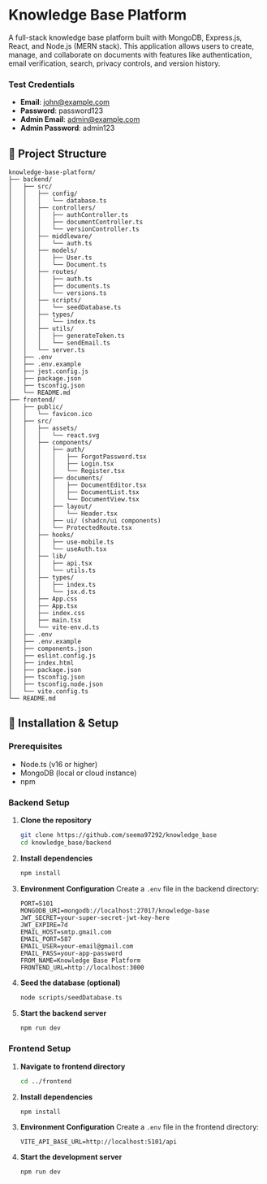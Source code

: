 # Knowledge Base Platform

A full-stack knowledge base platform built with MongoDB, Express.js, React, and Node.js (MERN stack). This application allows users to create, manage, and collaborate on documents with features like authentication, email verification, search, privacy controls, and version history.

### Test Credentials
- **Email**: john@example.com
- **Password**: password123
- **Admin Email**: admin@example.com
- **Admin Password**: admin123

## 📁 Project Structure

```
knowledge-base-platform/
├── backend/
│   ├── src/
│   │   ├── config/
│   │   │   └── database.ts
│   │   ├── controllers/
│   │   │   ├── authController.ts
│   │   │   ├── documentController.ts
│   │   │   └── versionController.ts
│   │   ├── middleware/
│   │   │   └── auth.ts
│   │   ├── models/
│   │   │   ├── User.ts
│   │   │   └── Document.ts
│   │   ├── routes/
│   │   │   ├── auth.ts
│   │   │   ├── documents.ts
│   │   │   └── versions.ts
│   │   ├── scripts/
│   │   │   └── seedDatabase.ts
│   │   ├── types/
│   │   │   └── index.ts
│   │   ├── utils/
│   │   │   ├── generateToken.ts
│   │   │   └── sendEmail.ts
│   │   └── server.ts
│   ├── .env
│   ├── .env.example
│   ├── jest.config.js
│   ├── package.json
│   ├── tsconfig.json
│   └── README.md
├── frontend/
│   ├── public/
│   │   └── favicon.ico
│   ├── src/
│   │   ├── assets/
│   │   │   └── react.svg
│   │   ├── components/
│   │   │   ├── auth/
│   │   │   │   ├── ForgotPassword.tsx
│   │   │   │   ├── Login.tsx
│   │   │   │   └── Register.tsx
│   │   │   ├── documents/
│   │   │   │   ├── DocumentEditor.tsx
│   │   │   │   ├── DocumentList.tsx
│   │   │   │   └── DocumentView.tsx
│   │   │   ├── layout/
│   │   │   │   └── Header.tsx
│   │   │   ├── ui/ (shadcn/ui components)
│   │   │   └── ProtectedRoute.tsx
│   │   ├── hooks/
│   │   │   ├── use-mobile.ts
│   │   │   └── useAuth.tsx
│   │   ├── lib/
│   │   │   ├── api.tsx
│   │   │   └── utils.ts
│   │   ├── types/
│   │   │   ├── index.ts
│   │   │   └── jsx.d.ts
│   │   ├── App.css
│   │   ├── App.tsx
│   │   ├── index.css
│   │   ├── main.tsx
│   │   └── vite-env.d.ts
│   ├── .env
│   ├── .env.example
│   ├── components.json
│   ├── eslint.config.js
│   ├── index.html
│   ├── package.json
│   ├── tsconfig.json
│   ├── tsconfig.node.json
│   └── vite.config.ts
└── README.md
```

## 🚀 Installation & Setup

### Prerequisites
- Node.ts (v16 or higher)
- MongoDB (local or cloud instance)
- npm

### Backend Setup

1. **Clone the repository**
   ```bash
   git clone https://github.com/seema97292/knowledge_base
   cd knowledge_base/backend

2. **Install dependencies**
   ```bash
   npm install
   ```

3. **Environment Configuration**
   Create a `.env` file in the backend directory:
   ```env
   PORT=5101
   MONGODB_URI=mongodb://localhost:27017/knowledge-base
   JWT_SECRET=your-super-secret-jwt-key-here
   JWT_EXPIRE=7d
   EMAIL_HOST=smtp.gmail.com
   EMAIL_PORT=587
   EMAIL_USER=your-email@gmail.com
   EMAIL_PASS=your-app-password
   FROM_NAME=Knowledge Base Platform
   FRONTEND_URL=http://localhost:3000
   ```
4. **Seed the database (optional)**
   ```bash
   node scripts/seedDatabase.ts
   ```

5. **Start the backend server**
   ```bash
   npm run dev
   ```

### Frontend Setup

1. **Navigate to frontend directory**
   ```bash
   cd ../frontend
   ```

2. **Install dependencies**
   ```bash
   npm install
   ```

3. **Environment Configuration**
   Create a `.env` file in the frontend directory:
   ```env
   VITE_API_BASE_URL=http://localhost:5101/api
   ```

4. **Start the development server**
   ```bash
   npm run dev
   ```
